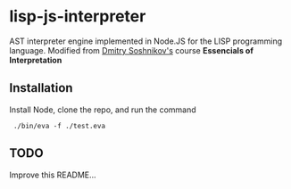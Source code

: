 # lisp-js-interpreter

AST interpreter engine implemented in Node.JS for the LISP programming language. Modified from [Dmitry Soshnikov's](https://github.com/DmitrySoshnikov/eva-source) course **Essencials of Interpretation**

## Installation
Install Node, clone the repo, and run the command
```
 ./bin/eva -f ./test.eva
```

## TODO
Improve this README...
